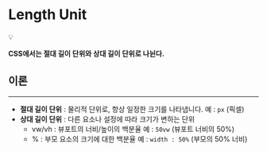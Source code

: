 # Length Unit

<aside>
💡

**CSS에서는 절대 길이 단위와 상대 길이 단위로 나뉜다.**

</aside>

## 이론

---

- **절대 길이 단위** : 물리적 단위로, 항상 일정한 크기를 나타냅니다. 예 : `px` (픽셀)
- **상대 길이 단위** : 다른 요소나 설정에 따라 크기가 변하는 단위
    - vw/vh : 뷰포트의 너비/높이의 백분율 예 : `50vw` (뷰포트 너비의 50%)
    - % : 부모 요소의 크기에 대한 백분율 예 : `width : 50%` (부모의 50% 너비)